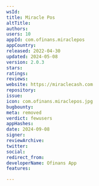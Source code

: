 ```yaml
---
wsId: 
title: Miracle Pos
altTitle: 
authors: 
users: 10
appId: com.ofinans.miraclepos
appCountry: 
released: 2022-04-30
updated: 2024-05-08
version: 2.0.3
stars: 
ratings: 
reviews: 
website: https://miraclecash.com
repository: 
issue: 
icon: com.ofinans.miraclepos.jpg
bugbounty: 
meta: removed
verdict: fewusers
appHashes: 
date: 2024-09-08
signer: 
reviewArchive: 
twitter: 
social: 
redirect_from: 
developerName: Ofinans App
features: 

---
```


